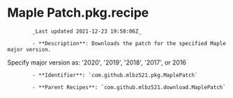 # Maple Patch.pkg.recipe

            _Last updated 2021-12-23 19:58:06Z_

            - **Description**: Downloads the patch for the specified Maple major version.

Specify major version as:  '2020', '2019', '2018', '2017', or 2016

            - **Identifier**: `com.github.mlbz521.pkg.MaplePatch`

            - **Parent Recipes**: `com.github.mlbz521.download.MaplePatch`